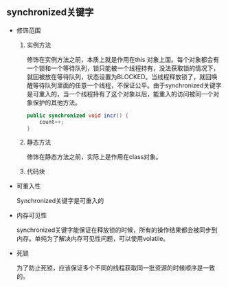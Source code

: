 ## synchronized关键字

+ 修饰范围

  1. 实例方法

     修饰在实例方法之前，本质上就是作用在this 对象上面。每个对象都会有一个锁和一个等待队列，锁只能被一个线程持有，没法获取锁的情况下，就回被放在等待队列，状态设置为BLOCKED。当线程释放锁了，就回唤醒等待队列里面的任意一个线程，不保证公平。由于synchronized关键字是可重入的，当一个线程持有了这个对象以后，能重入的访问被同一个对象保护的其他方法。

     ```java
     public synchronized void incr() {
         count++;
     }
     ```

  2. 静态方法

     修饰在静态方法之前，实际上是作用在class对象。

  3. 代码块

+ 可重入性

  Synchronized关键字是可重入的

+ 内存可见性

  synchronized关键字能保证在释放锁的时候，所有的操作结果都会被同步到内存。单纯为了解决内存可见性问题，可以使用volatile。

+ 死锁

  为了防止死锁，应该保证多个不同的线程获取同一批资源的时候顺序是一致的。